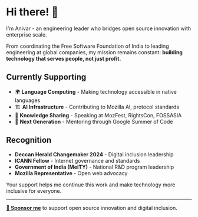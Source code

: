 # Hi there! 👋

I'm Anivar - an engineering leader who bridges open source innovation with enterprise scale.

From coordinating the Free Software Foundation of India to leading engineering at global companies, my mission remains constant: **building technology that serves people, not just profit.**

## Currently Supporting

- 🌍 **Language Computing** - Making technology accessible in native languages
- 🏗️ **AI Infrastructure** - Contributing to Mozilla AI, protocol standards
- 🎤 **Knowledge Sharing** - Speaking at MozFest, RightsCon, FOSSASIA
- 👥 **Next Generation** - Mentoring through Google Summer of Code

## Recognition

- **Deccan Herald Changemaker 2024** - Digital inclusion leadership
- **ICANN Fellow** - Internet governance and standards
- **Government of India (MeiTY)** - National R&D program leadership
- **Mozilla Representative** - Open web advocacy

Your support helps me continue this work and make technology more inclusive for everyone.

---

**[💖 Sponsor me](https://github.com/sponsors/anivar)** to support open source innovation and digital inclusion.